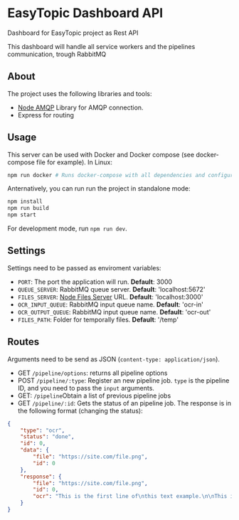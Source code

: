 # EasyTopic Dashboard API

Dashboard for EasyTopic project as Rest API

This dashboard will handle all service workers and the pipelines communication, trough RabbitMQ

## About

The project uses the following libraries and tools:
- [Node AMQP](http://www.squaremobius.net/amqp.node/) Library for AMQP connection.
- Express for routing

## Usage

This server can be used with Docker and Docker compose (see docker-compose file for example). In Linux:

```bash
npm run docker # Runs docker-compose with all dependencies and configurations
```

Anternatively, you can run run the project in standalone mode:

```bash
npm install
npm run build
npm start
```

For development mode, run `npm run dev`.

## Settings

Settings need to be passed as enviroment variables:

 - `PORT`: The port the application will run. **Default**: 3000
 - `QUEUE_SERVER`: RabbitMQ queue server. **Default**: 'localhost:5672'
 - `FILES_SERVER`: [Node Files Server](https://github.com/maxjf1/node-files-microservice) URL. **Default**: 'localhost:3000'
 - `OCR_INPUT_QUEUE`: RabbitMQ input queue name. **Default**: 'ocr-in'
 - `OCR_OUTPUT_QUEUE`: RabbitMQ input queue name. **Default**: 'ocr-out'
 - `FILES_PATH`: Folder for temporally files. **Default**: '/temp'

## Routes
Arguments need to be send as JSON (`content-type: application/json`).

- GET `/pipeline/options`: returns all pipeline options
- POST `/pipeline/:type`: Register an new pipeline job. `type` is the pipeline ID, and you need to pass the `input` arguments.
- GET: `/pipeline`Obtain a list of previous pipeline jobs
- GET `/pipeline/:id`: Gets the status of an pipeline job. The response is in the following format (changing the status):
```json
{
    "type": "ocr",
    "status": "done",
    "id": 0,
    "data": {
        "file": "https://site.com/file.png",
        "id": 0
    },
    "response": {
        "file": "https://site.com/file.png",
        "id": 0,
        "ocr": "This is the first line of\nthis text example.\n\nThis is the second line\nof the same text.\n\f"
    }
}
```

